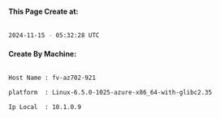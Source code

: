 
   
#### This Page Create at:

```bash

2024-11-15 - 05:32:28 UTC

```

#### Create By Machine:

```bash

Host Name : fv-az702-921

platform  : Linux-6.5.0-1025-azure-x86_64-with-glibc2.35

Ip Local  : 10.1.0.9

```

